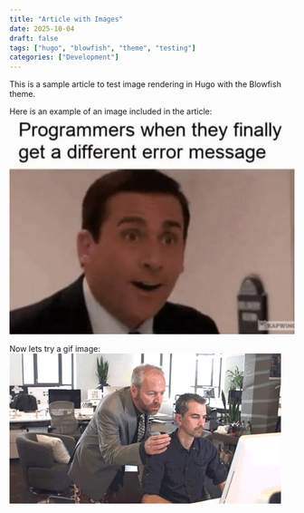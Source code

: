 ```yaml
---
title: "Article with Images"
date: 2025-10-04
draft: false
tags: ["hugo", "blowfish", "theme", "testing"]
categories: ["Development"]
---
```


This is a sample article to test image rendering in Hugo with the Blowfish theme.

Here is an example of an image included in the article:
![Meme](meme-1.png)

Now lets try a gif image:
![Gif meme](gif-1.gif)
